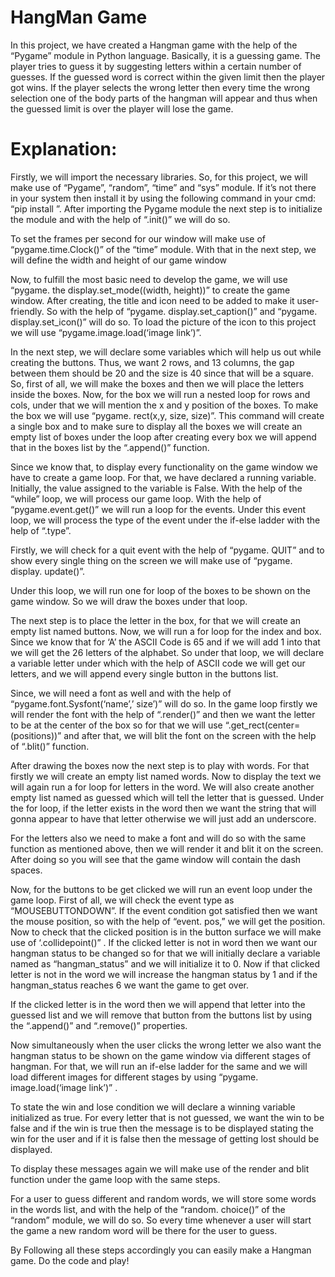 # HangMan Game

In this project, we have created a Hangman game with the help of the “Pygame” module in Python language. Basically, it is a guessing game. The player tries to guess it by suggesting letters within a certain number of guesses. If the guessed word is correct within the given limit then the player got wins. If the player selects the wrong letter then every time the wrong selection one of the body parts of the hangman will appear and thus when the guessed limit is over the player will lose the game.

# Explanation:

Firstly, we will import the necessary libraries. So, for this project, we will make use of “Pygame”, “random”, “time” and “sys” module. If it’s not there in your system then install it by using the following command in your cmd: “pip install <library name>”. After importing the Pygame module the next step is to initialize the module and with the help of “.init()” we will do so.

To set the frames per second for our window will make use of “pygame.time.Clock()” of the “time” module. With that in the next step, we will define the width and height of our game window

Now, to fulfill the most basic need to develop the game, we will use “pygame. the display.set_mode((width, height))” to create the game window. After creating, the title and icon need to be added to make it user-friendly. So with the help of “pygame. display.set_caption()” and “pygame. display.set_icon()” will do so. To load the picture of the icon to this project we will use “pygame.image.load(‘image link’)”.

In the next step, we will declare some variables which will help us out while creating the buttons. Thus, we want 2 rows, and 13 columns, the gap between them should be 20 and the size is 40 since that will be a square. So, first of all, we will make the boxes and then we will place the letters inside the boxes. Now, for the box we will run a nested loop for rows and cols, under that we will mention the x and y position of the boxes. To make the box we will use “pygame. rect(x,y, size, size)”. This command will create a single box and to make sure to display all the boxes we will create an empty list of boxes under the loop after creating every box we will append that in the boxes list by the “.append()” function.

Since we know that, to display every functionality on the game window we have to create a game loop. For that, we have declared a running variable. Initially, the value assigned to the variable is False. With the help of the “while” loop, we will process our game loop. With the help of “pygame.event.get()” we will run a loop for the events. Under this event loop, we will process the type of the event under the if-else ladder with the help of “.type”.

Firstly, we will check for a quit event with the help of “pygame. QUIT” and to show every single thing on the screen we will make use of “pygame. display. update()”.

Under this loop, we will run one for loop of the boxes to be shown on the game window. So we will draw the boxes under that loop.

The next step is to place the letter in the box, for that we will create an empty list named buttons. Now, we will run a for loop for the index and box. Since we know that for ‘A’ the ASCII Code is 65 and if we will add 1 into that we will get the 26 letters of the alphabet. So under that loop, we will declare a variable letter under which with the help of ASCII code we will get our letters, and we will append every single button in the buttons list.

Since, we will need a font as well and with the help of “pygame.font.Sysfont(‘name’,’ size’)” will do so. In the game loop firstly we will render the font with the help of “.render()” and then we want the letter to be at the center of the box so for that we will use “.get_rect(center=(positions))” and after that, we will blit the font on the screen with the help of “.blit()” function.

After drawing the boxes now the next step is to play with words. For that firstly we will create an empty list named words. Now to display the text we will again run a for loop for letters in the word. We will also create another empty list named as guessed which will tell the letter that is guessed. Under the for loop, if the letter exists in the word then we want the string that will gonna appear to have that letter otherwise we will just add an underscore.

For the letters also we need to make a font and will do so with the same function as mentioned above, then we will render it and blit it on the screen. After doing so you will see that the game window will contain the dash spaces.

Now, for the buttons to be get clicked we will run an event loop under the game loop. First of all, we will check the event type as “MOUSEBUTTONDOWN”. If the event condition got satisfied then we want the mouse position, so with the help of “event. pos,” we will get the position. Now to check that the clicked position is in the button surface we will make use of ‘.collidepoint()” . If the clicked letter is not in word then we want our hangman status to be changed so for that we will initially declare a variable named as “hangman_status” and we will initialize it to 0. Now if that clicked letter is not in the word we will increase the hangman status by 1 and if the hangman_status reaches 6 we want the game to get over.

If the clicked letter is in the word then we will append that letter into the guessed list and we will remove that button from the buttons list by using the “.append()” and “.remove()” properties.

Now simultaneously when the user clicks the wrong letter we also want the hangman status to be shown on the game window via different stages of hangman. For that, we will run an if-else ladder for the same and we will load different images for different stages by using “pygame. image.load(‘image link’)” .

To state the win and lose condition we will declare a winning variable initialized as true. For every letter that is not guessed, we want the win to be false and if the win is true then the message is to be displayed stating the win for the user and if it is false then the message of getting lost should be displayed.

To display these messages again we will make use of the render and blit function under the game loop with the same steps.

For a user to guess different and random words, we will store some words in the words list, and with the help of the “random. choice()” of the “random” module, we will do so. So every time whenever a user will start the game a new random word will be there for the user to guess.

By Following all these steps accordingly you can easily make a Hangman game. Do the code and play!
